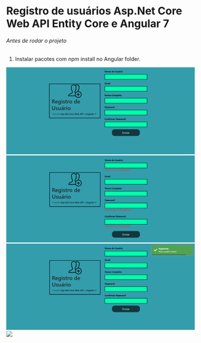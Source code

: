 # Registro de usuários Asp.Net Core Web API Entity Core e Angular 7


###### Antes de rodar o projeto
 1. Instalar pacotes com npm install no Angular folder.
 
![](fotos/foto-1.png)
![](fotos/foto-2.png)
![](fotos/foto-3.png)
![](fotos/foto-4.png)
